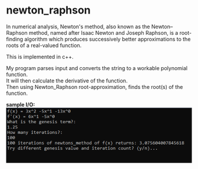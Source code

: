 # newton_raphson

 In numerical analysis, Newton's method, 
 also known as the Newton–Raphson method, 
 named after Isaac Newton and Joseph Raphson, 
 is a root-finding algorithm which produces 
 successively better approximations to the roots of a real-valued function.
 
 This is implemented in c++.  
 
 My program parses input and converts the string to a workable polynomial function.  
 It will then calculate the derivative of the function.  
 Then using Newton_Raphson root-approximation, finds the root(s) of the function.  
 
 
 **sample I/O:**
 ![](newton_raphson.png)
